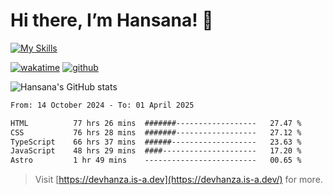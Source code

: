 # Hi there, I’m Hansana! 👋

[![My Skills](https://skillicons.dev/icons?i=js,ts,react,angular,nodejs,py,wordpress)](https://hansana.is-a.dev)

[![wakatime](https://wakatime.com/badge/user/cf3817f9-1dca-4dc8-876a-c4ae6f6942cc.svg)](https://wakatime.com/@cf3817f9-1dca-4dc8-876a-c4ae6f6942cc)
[![github](https://img.shields.io/github/followers/DevHanza?logo=github&style=plastic)](https://github.com/DevHanza?tab=followers)

![Hansana's GitHub stats](https://github-readme-stats.vercel.app/api?username=DevHanza\&hide=issues\&show_icons=true&theme=dark)

<!--START_SECTION:waka-->

```txt
From: 14 October 2024 - To: 01 April 2025

HTML          77 hrs 26 mins  #######------------------   27.47 %
CSS           76 hrs 28 mins  #######------------------   27.12 %
TypeScript    66 hrs 37 mins  ######-------------------   23.63 %
JavaScript    48 hrs 29 mins  ####---------------------   17.20 %
Astro         1 hr 49 mins    -------------------------   00.65 %
```

<!--END_SECTION:waka-->

> Visit [https://devhanza.is-a.dev](https://devhanza.is-a.dev/) for more.
